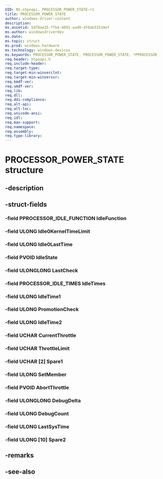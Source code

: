 ```yaml
---
UID: NS.ntpoapi._PROCESSOR_POWER_STATE~r1
title: PROCESSOR_POWER_STATE
author: windows-driver-content
description: 
ms.assetid: 5d78ae25-ffb4-4691-aad0-dfdab31534ef
ms.author: windowsdriverdev
ms.date: 
ms.topic: struct
ms.prod: windows-hardware
ms.technology: windows-devices
ms.keywords: PROCESSOR_POWER_STATE, PROCESSOR_POWER_STATE, *PPROCESSOR_POWER_STATE
req.header: ntpoapi.h
req.include-header:
req.target-type:
req.target-min-winverclnt:
req.target-min-winversvr:
req.kmdf-ver:
req.umdf-ver:
req.lib:
req.dll:
req.ddi-compliance:
req.alt-api:
req.alt-loc:
req.unicode-ansi:
req.idl:
req.max-support:
req.namespace:
req.assembly:
req.type-library:
---
```


# PROCESSOR_POWER_STATE structure

## -description



## -struct-fields

### -field PPROCESSOR_IDLE_FUNCTION IdleFunction			
 	
### -field ULONG Idle0KernelTimeLimit			
 	
### -field ULONG Idle0LastTime			
 	
### -field PVOID IdleState			
 	
### -field ULONGLONG LastCheck			
 	
### -field PROCESSOR_IDLE_TIMES IdleTimes			
 	
### -field ULONG IdleTime1			
 	
### -field ULONG PromotionCheck			
 	
### -field ULONG IdleTime2			
 	
### -field UCHAR CurrentThrottle			
 	
### -field UCHAR ThrottleLimit			
 	
### -field UCHAR [2] Spare1			
 	
### -field ULONG SetMember			
 	
### -field PVOID AbortThrottle			
 	
### -field ULONGLONG DebugDelta			
 	
### -field ULONG DebugCount			
 	
### -field ULONG LastSysTime			
 	
### -field ULONG [10] Spare2			
 	
## -remarks

## -see-also